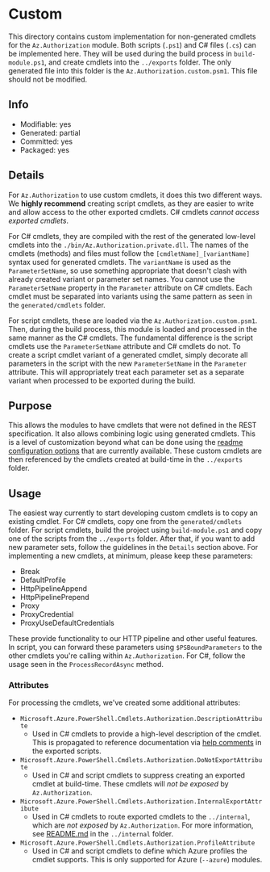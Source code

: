 # Custom
This directory contains custom implementation for non-generated cmdlets for the `Az.Authorization` module. Both scripts (`.ps1`) and C# files (`.cs`) can be implemented here. They will be used during the build process in `build-module.ps1`, and create cmdlets into the `../exports` folder. The only generated file into this folder is the `Az.Authorization.custom.psm1`. This file should not be modified.

## Info
- Modifiable: yes
- Generated: partial
- Committed: yes
- Packaged: yes

## Details
For `Az.Authorization` to use custom cmdlets, it does this two different ways. We **highly recommend** creating script cmdlets, as they are easier to write and allow access to the other exported cmdlets. C# cmdlets *cannot access exported cmdlets*.

For C# cmdlets, they are compiled with the rest of the generated low-level cmdlets into the `./bin/Az.Authorization.private.dll`. The names of the cmdlets (methods) and files must follow the `[cmdletName]_[variantName]` syntax used for generated cmdlets. The `variantName` is used as the `ParameterSetName`, so use something appropriate that doesn't clash with already created variant or parameter set names. You cannot use the `ParameterSetName` property in the `Parameter` attribute on C# cmdlets. Each cmdlet must be separated into variants using the same pattern as seen in the `generated/cmdlets` folder.

For script cmdlets, these are loaded via the `Az.Authorization.custom.psm1`. Then, during the build process, this module is loaded and processed in the same manner as the C# cmdlets. The fundamental difference is the script cmdlets use the `ParameterSetName` attribute and C# cmdlets do not. To create a script cmdlet variant of a generated cmdlet, simply decorate all parameters in the script with the new `ParameterSetName` in the `Parameter` attribute. This will appropriately treat each parameter set as a separate variant when processed to be exported during the build.

## Purpose
This allows the modules to have cmdlets that were not defined in the REST specification. It also allows combining logic using generated cmdlets. This is a level of customization beyond what can be done using the [readme configuration options](https://github.com/Azure/autorest/blob/master/docs/powershell/options.md) that are currently available. These custom cmdlets are then referenced by the cmdlets created at build-time in the `../exports` folder.

## Usage
The easiest way currently to start developing custom cmdlets is to copy an existing cmdlet. For C# cmdlets, copy one from the `generated/cmdlets` folder. For script cmdlets, build the project using `build-module.ps1` and copy one of the scripts from the `../exports` folder. After that, if you want to add new parameter sets, follow the guidelines in the `Details` section above. For implementing a new cmdlets, at minimum, please keep these parameters:
- Break
- DefaultProfile
- HttpPipelineAppend
- HttpPipelinePrepend
- Proxy
- ProxyCredential
- ProxyUseDefaultCredentials

These provide functionality to our HTTP pipeline and other useful features. In script, you can forward these parameters using `$PSBoundParameters` to the other cmdlets you're calling within `Az.Authorization`. For C#, follow the usage seen in the `ProcessRecordAsync` method.

### Attributes
For processing the cmdlets, we've created some additional attributes:
- `Microsoft.Azure.PowerShell.Cmdlets.Authorization.DescriptionAttribute`
  - Used in C# cmdlets to provide a high-level description of the cmdlet. This is propagated to reference documentation via [help comments](https://learn.microsoft.com/powershell/module/microsoft.powershell.core/about/about_comment_based_help) in the exported scripts.
- `Microsoft.Azure.PowerShell.Cmdlets.Authorization.DoNotExportAttribute`
  - Used in C# and script cmdlets to suppress creating an exported cmdlet at build-time. These cmdlets will *not be exposed* by `Az.Authorization`.
- `Microsoft.Azure.PowerShell.Cmdlets.Authorization.InternalExportAttribute`
  - Used in C# cmdlets to route exported cmdlets to the `../internal`, which are *not exposed* by `Az.Authorization`. For more information, see [README.md](../internal/README.md) in the `../internal` folder.
- `Microsoft.Azure.PowerShell.Cmdlets.Authorization.ProfileAttribute`
  - Used in C# and script cmdlets to define which Azure profiles the cmdlet supports. This is only supported for Azure (`--azure`) modules.